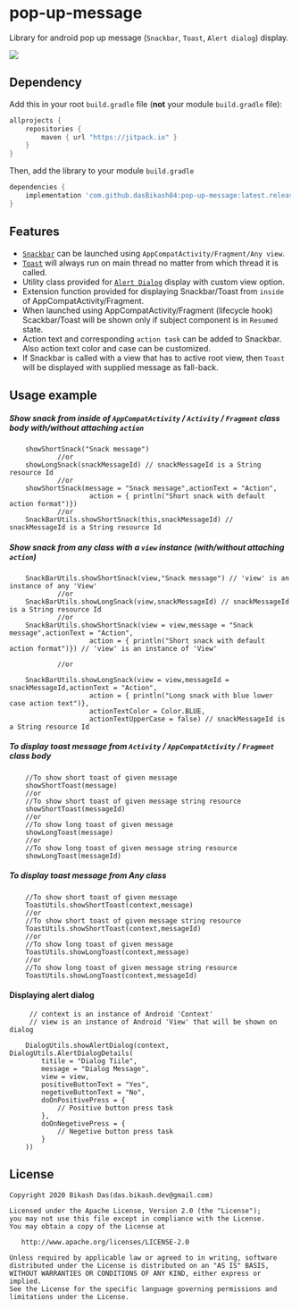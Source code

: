 # pop-up-message

Library for android pop up message (`Snackbar`, `Toast`, `Alert dialog`) display.


[![](https://jitpack.io/v/dasBikash84/pop-up-message.svg)](https://jitpack.io/#dasBikash84/pop-up-message)

## Dependency

Add this in your root `build.gradle` file (**not** your module `build.gradle` file):

```gradle
allprojects {
	repositories {
        maven { url "https://jitpack.io" }
    }
}
```

Then, add the library to your module `build.gradle`
```gradle
dependencies {
    implementation 'com.github.dasBikash84:pop-up-message:latest.release.here'
}
```

## Features
- [`Snackbar`](https://github.com/dasBikash84/pop-up-message/blob/master/pop-up-message/src/main/java/com/dasbikash/pop_up_message/SnackBarUtils.kt) can be launched using `AppCompatActivity/Fragment/Any view`.
- [`Toast`](https://github.com/dasBikash84/pop-up-message/blob/master/pop-up-message/src/main/java/com/dasbikash/pop_up_message/ToastUtils.kt) will always run on main thread no matter from which thread it is called.
- Utility class provided for [`Alert Dialog`](https://github.com/dasBikash84/pop-up-message/blob/master/pop-up-message/src/main/java/com/dasbikash/pop_up_message/DialogUtils.kt) display with custom view option.
- Extension function provided for displaying Snackbar/Toast from `inside` of AppCompatActivity/Fragment.
- When launched using AppCompatActivity/Fragment (lifecycle hook) Scackbar/Toast will be shown only if subject component is in `Resumed` state.
- Action text and corresponding `action task` can be added to Snackbar. Also action text color and case can be customized.
- If Snackbar is called with a view that has to active root view, then `Toast` will be displayed with supplied message as fall-back.

## Usage example

##### Show snack from inside of `AppCompatActivity` / `Activity` / `Fragment` class body with/without attaching `action`
```
    showShortSnack("Snack message")
    		//or
    showLongSnack(snackMessageId) // snackMessageId is a String resource Id
    		//or
    showShortSnack(message = "Snack message",actionText = "Action",
                    action = { println("Short snack with default action format")})
    		//or
    SnackBarUtils.showShortSnack(this,snackMessageId) // snackMessageId is a String resource Id 
```

##### Show snack from any class with a `view` instance (with/without attaching `action`)
```
    SnackBarUtils.showShortSnack(view,"Snack message") // 'view' is an instance of any 'View'
    		//or
    SnackBarUtils.showLongSnack(view,snackMessageId) // snackMessageId is a String resource Id
    		//or
    SnackBarUtils.showShortSnack(view = view,message = "Snack message",actionText = "Action",
                    action = { println("Short snack with default action format")}) // 'view' is an instance of 'View'
                    
    		//or
		
    SnackBarUtils.showLongSnack(view = view,messageId = snackMessageId,actionText = "Action",
                    action = { println("Long snack with blue lower case action text")},
                    actionTextColor = Color.BLUE,
                    actionTextUpperCase = false) // snackMessageId is a String resource Id
```


##### To display toast message from `Activity` / `AppCompatActivity` / `Fragment` class body
```
    //To show short toast of given message
    showShortToast(message)
	//or
    //To show short toast of given message string resource
    showShortToast(messageId)
	//or
    //To show long toast of given message
    showLongToast(message)
	//or
    //To show long toast of given message string resource
    showLongToast(messageId)
```


##### To display toast message from Any class
```
    //To show short toast of given message
    ToastUtils.showShortToast(context,message)
	//or    
    //To show short toast of given message string resource
    ToastUtils.showShortToast(context,messageId)
	//or    
    //To show long toast of given message
    ToastUtils.showLongToast(context,message)
	//or    
    //To show long toast of given message string resource
    ToastUtils.showLongToast(context,messageId)
```

#### Displaying alert dialog

```
     // context is an instance of Android 'Context'
     // view is an instance of Android 'View' that will be shown on dialog
     
    DialogUtils.showAlertDialog(context, DialogUtils.AlertDialogDetails(
        titile = "Dialog Tiile",
        message = "Dialog Message",
        view = view,
        positiveButtonText = "Yes",
        negetiveButtonText = "No",
        doOnPositivePress = {
            // Positive button press task
        },
        doOnNegetivePress = {
            // Negetive button press task
        }
    ))
```

License
--------

    Copyright 2020 Bikash Das(das.bikash.dev@gmail.com)

    Licensed under the Apache License, Version 2.0 (the "License");
    you may not use this file except in compliance with the License.
    You may obtain a copy of the License at

       http://www.apache.org/licenses/LICENSE-2.0

    Unless required by applicable law or agreed to in writing, software
    distributed under the License is distributed on an "AS IS" BASIS,
    WITHOUT WARRANTIES OR CONDITIONS OF ANY KIND, either express or implied.
    See the License for the specific language governing permissions and
    limitations under the License.
